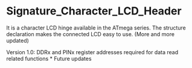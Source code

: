 # Signature_Character_LCD_Header
It is a character LCD hinge available in the ATmega series. The structure declaration makes the connected LCD easy to use. (More and more updated)

<Update notes>
Version 1.0: DDRx and PINx register addresses required for data read related functions * Future updates
